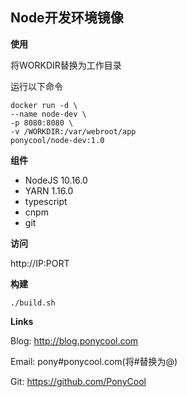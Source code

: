 ##  Node开发环境镜像



**使用**

将WORKDIR替换为工作目录

运行以下命令

```
docker run -d \
--name node-dev \
-p 8080:8080 \
-v /WORKDIR:/var/webroot/app
ponycool/node-dev:1.0
```

**组件**

- NodeJS 10.16.0
- YARN 1.16.0
- typescript
- cnpm
- git


**访问**

http://IP:PORT

**构建**

```
./build.sh
```

**Links**

Blog: http://blog.ponycool.com

Email: pony#ponycool.com(将#替换为@)

Git: https://github.com/PonyCool